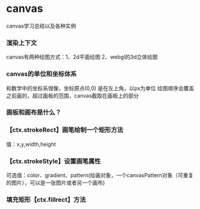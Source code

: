 # canvas
canvas学习总结以及各种实例

### 渲染上下文
canvas有两种绘图方式：1、2d平面绘图 2、webgl的3d立体绘图

### canvas的单位和坐标体系
和数学中的坐标系很像，坐标原点(0,0) 是在左上角，以px为单位
绘图顺序会覆盖之前画的，超过画板的范围，canvas截取在画板上的部分

### 画板和画布是什么？

### 【ctx.strokeRect】画笔绘制一个矩形方法
值：x,y,width,height

### 【ctx.strokeStyle】设置画笔属性
可选值：color、gradient、pattern(绘画对象，一个canvasPattern对象（可重复的图片），可以是一张图片或者另一个画布)

###  填充矩形【ctx.fillrect】方法





